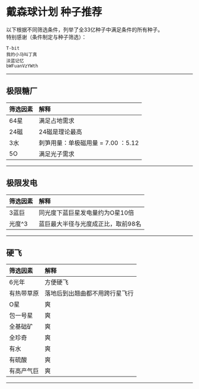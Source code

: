 # 戴森球计划 种子推荐

以下根据不同筛选条件，列举了全33亿种子中满足条件的所有种子。  
特别感谢（条件制定与种子筛选）：

```Text
T-bit
我的小马叫丁真
淡蓝记忆
bWFuanVzYWth
```

---

## 极限糖厂

|筛选因素|解释|
|:-|:-|
|64星|满足占地需求|
|24磁|24磁是理论最高|
|3水|刺笋用量：单极磁用量 = 7.00 ：5.12|
|5O|满足光子需求|

---

## 极限发电

|筛选因素|解释|
|:-|:-|
|3蓝巨|同光度下蓝巨星发电量约为O星10倍|
|光度^3|蓝巨最大半径与光度成正比，取前98名|

---

## 硬飞

|筛选因素|解释|
|:-|:-|
|6光年|方便硬飞|
|有热带草原|落地后到出翘曲都不用跨行星飞行|
|O星|爽|
|包一号星|爽|
|全基础矿|爽|
|全珍奇|爽|
|有水|爽|
|有硫酸|爽|
|有高产气巨|爽|

---
